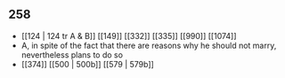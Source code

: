 ## 258
- [[124 | 124 tr A &amp; B]] [[149]] [[332]] [[335]] [[990]] [[1074]] 
- A, in spite of the fact that there are reasons why he should not marry, nevertheless plans to do so
- [[374]] [[500 | 500b]] [[579 | 579b]] 

